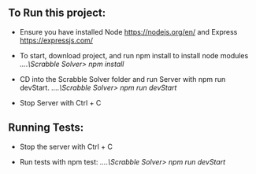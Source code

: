 ## To Run this project:

* Ensure you have installed Node https://nodejs.org/en/ and Express https://expressjs.com/

* To start, download project, and run npm install to install node modules *....\Scrabble Solver> npm install*

* CD into the Scrabble Solver folder and run Server with npm run devStart.
*....\Scrabble Solver> npm run devStart*

* Stop Server with Ctrl + C

## Running Tests:
* Stop the server with Ctrl + C

* Run tests with npm test:
*....\Scrabble Solver> npm run devStart*
